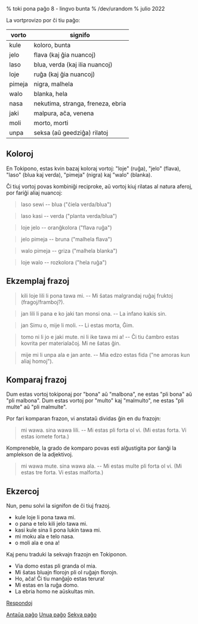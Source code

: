% toki pona paĝo 8 - lingvo bunta% /dev/urandom% julio 2022La vortprovizo por ĉi tiu paĝo:| vorto | signifo                          ||-------|----------------------------------|| kule  | koloro, bunta                    || jelo  | flava (kaj ĝia nuancoj)          || laso  | blua, verda (kaj ilia nuancoj)   || loje  | ruĝa (kaj ĝia nuancoj)           || pimeja| nigra, malhela                   || walo  | blanka, hela                     || nasa  | nekutima, stranga, freneza, ebria|| jaki  | malpura, aĉa, venena             || moli  | morto, morti                     || unpa  | seksa (aŭ geedziĝa) rilatoj      |## KolorojEn Tokipono, estas kvin bazaj koloraj vortoj: "loje" (ruĝa), "jelo" (flava),"laso" (blua kaj verda), "pimeja" (nigra) kaj "walo" (blanka).Ĉi tiuj vortoj povas kombiniĝi reciproke, aŭ vortoj kiuj rilatas al naturaaferoj, por fariĝi aliaj nuancoj:> laso sewi -- blua ("ĉiela verda/blua")> laso kasi -- verda ("planta verda/blua")> loje jelo -- oranĝkolora ("flava ruĝa")> jelo pimeja -- bruna ("malhela flava")> walo pimeja -- griza ("malhela blanka")> loje walo -- rozkolora ("hela ruĝa")## Ekzemplaj frazoj> kili loje lili li pona tawa mi. -- Mi ŝatas malgrandaj ruĝaj fruktoj (fragoj/framboj?).> jan lili li pana e ko jaki tan monsi ona. -- La infano kakis sin.> jan Simu o, mije li moli. -- Li estas morta, Ĝim.> tomo ni li jo e jaki mute. ni li ike tawa mi a! -- Ĉi tiu ĉambro estas kovrita per> materialaĉoj. Mi ne ŝatas ĝin.> mije mi li unpa ala e jan ante. -- Mia edzo estas fida ("ne amoras kun aliaj homoj").## Komparaj frazojDum estas vortoj tokiponaj por "bona" aŭ "malbona", ne estas "pli bona" aŭ"pli malbona". Dum estas vortoj por "multo" kaj "malmulto", ne estas "pli multe" aŭ"pli malmulte".Por fari komparan frazon, vi anstataŭ dividas ĝin en du frazojn:> mi wawa. sina wawa lili. -- Mi estas pli forta ol vi. (Mi estas forta.> Vi estas iomete forta.)Kompreneble, la grado de komparo povas esti alĝustigita por ŝanĝi la ampleksonde la adjektivoj.> mi wawa mute. sina wawa ala. -- Mi estas multe pli forta ol vi. (Mi estas tre forta.> Vi estas malforta.)## EkzercojNun, penu solvi la signifon de ĉi tiuj frazoj.* kule loje li pona tawa mi.* o pana e telo kili jelo tawa mi. * kasi kule sina li pona lukin tawa mi.* mi moku ala e telo nasa.* o moli ala e ona a!Kaj penu traduki la sekvajn frazojn en Tokiponon.* Via domo estas pli granda ol mia.* Mi ŝatas bluajn florojn pli ol ruĝajn florojn.* Ho, aĉa! Ĉi tiu manĝaĵo estas terura!* Mi estas en la ruĝa domo.* La ebria homo ne aŭskultas min.[Respondoj](answers.html#p8)[Antaŭa paĝo](7.html) [Unua paĝo](index.html) [Sekva paĝo](9.html)